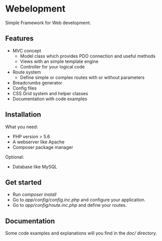 # Webelopment

Simple Framework for Web development.

## Features
- MVC concept
  - Model class which provides PDO connection and useful methods
  - Views with an simple template engine
  - Controller for your logical code
- Route system
  - Define simple or complex routes with or without parameters
- Breadcrumbs generator
- Config files
- CSS Grid system and helper classes
- Documentation with code examples

## Installation

What you need:
- PHP version > 5.6
- A webserver like Apache
- Composer package manager

Optional:
- Database like MySQL

## Get started
- Run *composer install*
- Go to *app/config/config.inc.php* and configure your application.
- Go to *app/config/route.inc.php* and define your routes.

## Documentation

Some code examples and explanations will you find in the *doc/* directory.
